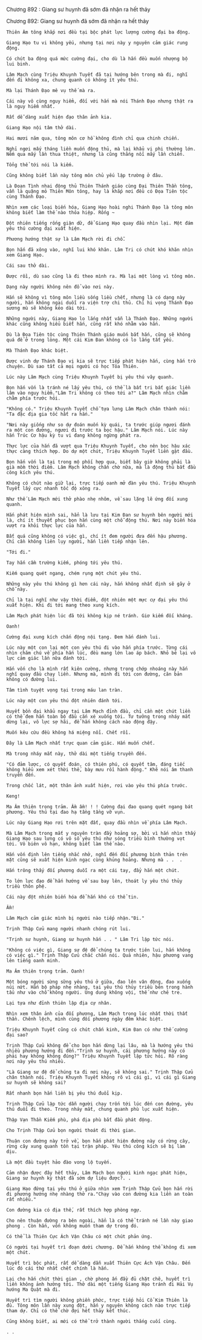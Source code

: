 




Chương 892 : Giang sư huynh đã sớm đã nhận ra hết thảy


Chương 892: Giang sư huynh đã sớm đã nhận ra hết thảy

	Thiên Âm tông khắp nơi đều tại bộc phát lực lượng cường đại ba động.

	Giang Hạo tu vi không yếu, nhưng tại nơi này y nguyên cảm giác rung động.

	Có chút ba động quá mức cường đại, cho dù là hắn đều muốn nhượng bộ lui binh.

	Lâm Mạch cùng Triệu Khuynh Tuyết đã tại hướng bên trong mà đi, nghĩ đến đi không xa, chung quanh có không ít yêu thú.

	Mà lại Thánh Đạo mê vụ thế mà ra.

	Cái này vô cùng nguy hiểm, đối với hắn mà nói Thánh Đạo nhưng thật ra là nguy hiểm nhất.

	Rất dễ dàng xuất hiện đạo thân ảnh kia.

	Giang Hạo nội tâm thở dài.

	Hai mươi năm qua, tông môn cơ hồ không đình chỉ qua chinh chiến.

	Nghỉ ngơi mấy tháng liền muốn động thủ, mà lại khẩu vị phi thường lớn. Nếm qua mấy lần thua thiệt, nhưng là cũng thắng nổi mấy lần chiến.

	Tổng thể tới nói là kiếm.

	Cũng không biết lần này tông môn chủ yếu lập trường ở đâu.

	Là Đoạn Tình nhai động thủ Thiên Thánh giáo cùng Đại Thiên Thần tông, vẫn là quặng mỏ Thiên Môn tông, hay là khắp nơi đều có Đọa Tiên tộc cùng Thánh Đạo.

	Nhìn xem các loại biến hóa, Giang Hạo hoài nghi Thánh Đạo là tông môn không biết làm thế nào thỏa hiệp. Rống ~

	Đột nhiên tiếng rống giận dữ, để Giang Hạo quay đầu nhìn lại. Một đám yêu thú cường đại xuất hiện.

	Phương hướng thật sự là Lâm Mạch rời đi chỗ.

	Bọn hắn đã xông vào, nghĩ lui khó khăn. Lâm Tri có chút khó khăn nhìn xem Giang Hạo.

	Cái sau thở dài.

	Được rồi, dù sao cũng là đi theo mình ra. Mà lại một lòng vì tông môn.

	Dạng này người không nên đổ vào nơi này.

	Hắn sẽ không vì tông môn liều sống liều chết, nhưng là có dạng này người, hắn không ngại duỗi ra viện trợ chi thủ. Chỉ hi vọng Thánh Đạo sương mù sẽ không kéo dài tới.

	Những người này, Giang Hạo lo lắng nhất vẫn là Thánh Đạo. Những người khác cũng không hiểu biết hắn, cũng rất khó nhằm vào hắn.

	Dù là Đọa Tiên tộc cùng Thiên Thánh giáo muốn bắt hắn, cũng sẽ không quá để ở trong lòng. Một cái Kim Đan không có lo lắng tất yếu.

	Mà Thánh Đạo khác biệt.

	Được vinh dự Thánh Đạo vị kia sẽ trực tiếp phát hiện hắn, cùng hắn trò chuyện. Dù sao tất cả mọi người có học Tỏa Thiên.

	Lúc này Lâm Mạch cùng Triệu Khuynh Tuyết bị yêu thú vây quanh.

	Bọn hắn vốn là tránh né lấy yêu thú, có thể là bất tri bất giác liền lâm vào nguy hiểm."Lâm Tri không có theo tới a?" Lâm Mạch nhìn chằm chằm phía trước hỏi.

	"Không có." Triệu Khuynh Tuyết chỗ tựa lưng Lâm Mạch chân thành nói: "Ta đặc địa gia tốc hất ra hắn."

	"Nơi này giống như so dự đoán muốn kỳ quái, ta trước giúp ngươi đánh ra một con đường, ngươi đi trước ta bọc hậu." Lâm Mạch nói. Lúc này hắn Trúc Cơ hậu kỳ tu vi đang không ngừng phát ra.

	Thực lực của hắn đã vượt qua Triệu Khuynh Tuyết, cho nên bọc hậu xác thực càng thích hợp. Do dự một chút, Triệu Khuynh Tuyết liền gật đầu.

	Bọn hắn vốn là tại trong mộ phối hợp qua, biết bây giờ không phải là già mồm thời điểm. Lâm Mạch không chần chờ nữa, mà là động thủ bắt đầu công kích yêu thú.

	Không có chút nào giữ lại, trực tiếp oanh mở đàn yêu thú. Triệu Khuynh Tuyết lấy cực nhanh tốc độ xông ra.

	Như thế Lâm Mạch mới thở phào nhẹ nhõm, về sau lặng lẽ ứng đối xung quanh.

	Hắn phát hiện mình sai, hẳn là lưu tại Kim Đan sư huynh bên người mới là, chí ít thuyết phục bọn hắn cùng một chỗ động thủ. Nơi này biến hóa vượt ra khỏi thực lực của hắn.

	Bất quá cũng không có việc gì, chí ít đem người đưa đến hậu phương. Chỉ cần không liên lụy người, hắn liền tiếp nhận lên.

	"Tới đi."

	Tay hắn cầm trường kiếm, phóng tới yêu thú.

	Kiếm quang quét ngang, chém rụng một chút yêu thú.

	Những này yêu thú không gì hơn cái này, hắn không nhất định sẽ gãy ở chỗ này.

	Chỉ là tại nghĩ như vậy thời điểm, đột nhiên một mực cự đại yêu thú xuất hiện. Khi đi tới mang theo xung kích.

	Lâm Mạch phát hiện lúc đã tới không kịp né tránh. Giơ kiếm đối kháng.

	Oanh!

	Cường đại xung kích chấn động nội tạng. Đem hắn đánh lui.

	Lúc này một con lại một con yêu thú đi vào hắn phía trước. Từng cái nhìn chăm chú về phía hắn lúc, đều mang lớn lao áp bách. Nhỏ bé lại vô lực cảm giác lần nữa đánh tới.

	Hắn vốn cho là mình rất kiên cường, nhưng trong chớp nhoáng này hắn nghĩ quay đầu chạy liền. Nhưng mà, mình đi tới con đường, căn bản không có đường lui.

	Tâm tình tuyệt vọng tại trong máu lan tràn.

	Lúc này một con yêu thú đột nhiên đánh tới.

	Huyết bồn đại khẩu ngay tại Lâm Mạch đỉnh đầu, chỉ cần một chút liền có thể đem hắn toàn bộ đầu cắn xé xuống tới. Tư tưởng trong nháy mắt dừng lại, vô lực sợ hãi, để hắn không cách nào động đậy.

	Muốn kêu cứu đều không há miệng nổi. Chết rồi.

	Đây là Lâm Mạch nhất trực quan cảm giác. Hắn muốn chết.

	Mà trong nháy mắt này, thở dài một tiếng truyền đến.

	"Có đảm lược, có quyết đoán, có thiên phú, có quyết tâm, đáng tiếc không hiểu xem xét thời thế, bày mưu rồi hành động." Khẽ nói âm thanh truyền đến.

	Trong chốc lát, một thân ảnh xuất hiện, rơi vào yêu thú phía trước.

	Keng!

	Ma Âm thiên trọng trảm. Ầm ầm! ! ! Cường đại đao quang quét ngang bát phương. Yêu thú tại đao hạ tầng tầng vỡ vụn.

	Lúc này Giang Hạo rơi trên mặt đất, quay đầu nhìn về phía Lâm Mạch.

	Mà Lâm Mạch trong mắt y nguyên tràn đầy hoảng sợ, bởi vì hắn nhìn thấy Giang Hạo sau lưng có vô số yêu thú như sóng triều bình thường vọt tới. Vô biên vô hạn, không biết làm thế nào.

	Hắn vốn định lên tiếng nhắc nhở, nghĩ đến đối phương bình thản trên mặt cũng sẽ xuất hiện kinh ngạc cùng khủng hoảng. Nhưng mà . .  .

	Hắn trông thấy đối phương duỗi ra một cái tay, đẩy hắn một chút.

	To lớn lực đạo để hắn hướng về sau bay lên, thoát ly yêu thú thủy triều thôn phệ.

	Cái này đột nhiên biến hóa để hắn khó có thể tin.

	Ầm!

	Lâm Mạch cảm giác mình bị người nào tiếp nhận."Đi."

	Trịnh Thập Cửu mang người nhanh chóng rút lui.

	"Trịnh sư huynh, Giang sư huynh hắn . . " Lâm Tri lập tức nói.

	"Không có việc gì, Giang sư đệ để chúng ta trước tiên lui, hắn không có việc gì." Trịnh Thập Cửu chắc chắn nói. Quả nhiên, hậu phương vang lên tiếng oanh minh.

	Ma Âm thiên trọng trảm. Oanh!

	Một bóng người sừng sững yêu thú ở giữa, đao lên vân động, đao xuống núi nứt. Hắn bộ pháp nhẹ nhàng, tại yêu thú thủy triều bên trong hành tẩu như vào chỗ không người. Ung dung không vội, thế như chẻ tre.

	Lại tựa như đỉnh thiên lập địa cự nhân.

	Nhìn xem thân ảnh của đối phương, Lâm Mạch trong lúc nhất thời thất thần. Chênh lệch, mình cùng đối phương ngày đêm khác biệt.

	Triệu Khuynh Tuyết cũng có chút chấn kinh, Kim Đan có như thế cường đại sao?

	Trịnh Thập Cửu không để cho bọn hắn dừng lại lâu, mà là hướng yêu thú nhiều phương hướng đi đến."Trịnh sư huynh, cái phương hướng này có phải hay không không đúng?" Triệu Khuynh Tuyết lập tức hỏi. Rõ ràng nơi này yêu thú nhiều.

	"Là Giang sư đệ để chúng ta đi nơi này, sẽ không sai." Trịnh Thập Cửu chân thành nói. Triệu Khuynh Tuyết không rõ vì cái gì, vì cái gì Giang sư huynh sẽ không sai?

	Rất nhanh bọn hắn liền bị yêu thú đuổi kịp.

	Trịnh Thập Cửu lập tức dẫn người chạy trốn tới lúc đến con đường, yêu thú đuổi đi theo. Trong nháy mắt, chung quanh phù lục xuất hiện.

	Thập Vạn Thần Kiếm phù, phá địa phù bắt đầu phát động.

	Cho Trịnh Thập Cửu bọn người thoát đi thời gian.

	Thuận con đường này trở về, bọn hắn phát hiện đường này có rừng cây, rừng cây xung quanh tồn tại trận pháp. Yêu thú công kích sẽ bị làm dịu.

	Là một đầu tuyệt hảo đào vong lộ tuyến.

	Cảm nhận được đây hết thảy, Lâm Mạch bọn người kinh ngạc phát hiện, Giang sư huynh kỳ thật đã sớm dự liệu được?. .

	Giang Hạo đứng tại yêu thú ở giữa nhìn xem Trịnh Thập Cửu bọn hắn rời đi phương hướng nhẹ nhàng thở ra."Chạy vào con đường kia liền an toàn rất nhiều."

	Con đường kia có địa thế, rất thích hợp phòng ngự.

	Cho nên thuận đường ra bên ngoài, hẳn là có thể tránh né lần này giao phong . Còn hắn, vốn không muốn tham dự trong đó.

	Có thể là Thiên Cực Ách Vận Châu có một chút phản ứng.

	Có người tại huyết trì đoạn dưới chương. Để hắn không thể không đi xem một chút.

	Huyết trì bộc phát, rất dễ dàng dẫn xuất Thiên Cực Ách Vận Châu. Đến lúc đó cái thứ nhất chết chính là hắn.

	Lại cho hắn chút thời gian , chờ phong ấn đầy đủ chặt chẽ, huyết trì liền không ảnh hưởng tới. Thở dài một tiếng Giang Hạo tránh đi Hải Vụ hướng Ma Quật mà đi.

	Huyết trì tìm người không phiền phức, trực tiếp hỏi Cổ Kim Thiên là đủ. Tông môn lần này xung đột, hắn y nguyên không cách nào trực tiếp tham dự. Chỉ có thể chờ đợi hết thảy kết thúc.

	Cũng không biết, ai mới có thể trở thành người thắng cuối cùng.

	. .




